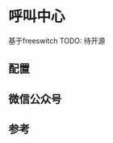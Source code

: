 # 呼叫中心

基于freeswitch
TODO: 待开源

## 配置

## 微信公众号

<!-- <img :src="$withBase('/image/qrcode_xiaperio_430.jpg')" style="width:250px;"/> -->

## 参考
